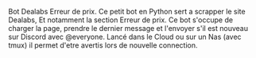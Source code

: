 Bot Dealabs Erreur de prix.
Ce petit bot en Python sert a scrapper le site Dealabs, Et notamment la section Erreur de prix.
Ce bot s'occupe de charger la page, prendre le dernier message et l'envoyer s'il est nouveau sur Discord avec @everyone.
Lancé dans le Cloud ou sur un Nas (avec tmux) il permet d'etre avertis lors de nouvelle connection.
